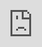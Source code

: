 ```yaml
---
layout: post
title:  "Berlin August 2018"
date:   2018-08-31 01:00:00
last_modified_at:  2018-08-31 01:00:00
excerpt: "то, что заняло непозволительно долго, ввиду тяжёлого сердца"
categories: photography
url: 'berlin0818'
tags:  berlin, vera, maxim, retouch
image:
  feature: berlin0818.jpg
  topPosition: -100px
bgContrast: dark
bgGradientOpacity: darker
syntaxHighlighter: no
---
```



<div><iframe src="https://www.behance.net/gallery/86396439/Berlin-August-2018?iframe=1" style="border: 0; top: 0; left: 0; bottom: 0; right: 0; width: 100%; height: 100%; position: fixed;" allowfullscreen></iframe></div>


